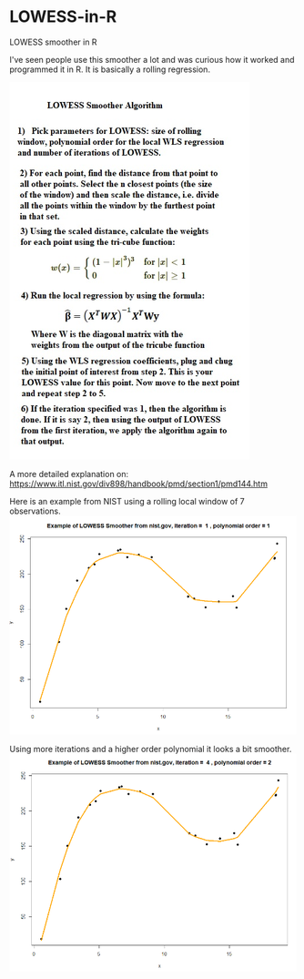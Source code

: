 # LOWESS-in-R
LOWESS smoother in R

I've seen people use this smoother a lot and was curious how it worked and programmed it in R. It is basically a rolling regression.

![chart of explanation of algo](https://github.com/frogger21/LOWESS-in-R/blob/master/lowess1.png)

A more detailed explanation on: https://www.itl.nist.gov/div898/handbook/pmd/section1/pmd144.htm

Here is an example from NIST using a rolling local window of 7 observations.
![Example of LOWESS from NIST](https://github.com/frogger21/LOWESS-in-R/blob/master/lowess2.png)

Using more iterations and a higher order polynomial it looks a bit smoother.
![Example of LOWESS from NIST more smooth](https://github.com/frogger21/LOWESS-in-R/blob/master/lowess3.png)
